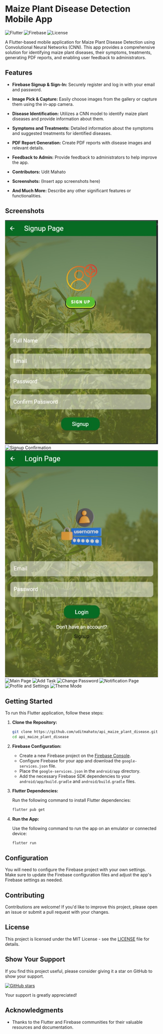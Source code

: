 # Maize Plant Disease Detection Mobile App

![Flutter](https://img.shields.io/badge/Flutter-2.0-blue)
![Firebase](https://img.shields.io/badge/Firebase-9.0.0-orange)
![License](https://img.shields.io/badge/License-MIT-green)

A Flutter-based mobile application for Maize Plant Disease Detection using Convolutional Neural Networks (CNN). This app provides a comprehensive solution for identifying maize plant diseases, their symptoms, treatments, generating PDF reports, and enabling user feedback to administrators.

## Features

- **Firebase Signup & Sign-In:** Securely register and log in with your email and password.

- **Image Pick & Capture:** Easily choose images from the gallery or capture them using the in-app camera.

- **Disease Identification:** Utilizes a CNN model to identify maize plant diseases and provide information about them.

- **Symptoms and Treatments:** Detailed information about the symptoms and suggested treatments for identified diseases.

- **PDF Report Generation:** Create PDF reports with disease images and relevant details.

- **Feedback to Admin:** Provide feedback to administrators to help improve the app.

- **Contributors:** Udit Mahato

- **Screenshots:** (Insert app screenshots here)

- **And Much More:** Describe any other significant features or functionalities.

## Screenshots

![Sign-up Page](screenshots/signup_page.jpg)
![Signup Confirmation](screenshots/signup_confirmation.jpg)
![Login Page](screenshots/login_page.jpg)
![Main Page](screenshots/main_page.jpg)
![Add Task](screenshots/add_task.jpg)
![Change Password](screenshots/change_password.jpg)
![Notification Page](screenshots/notification_page.jpg)
![Profile and Settings](screenshots/profileandsetting.jpg)
![Theme Mode](screenshots/theme_mode.jpg)

## Getting Started

To run this Flutter application, follow these steps:

1. **Clone the Repository:**

    ```bash
    git clone https://github.com/uditmahato/api_maize_plant_disease.git
    cd api_maize_plant_disease
    ```

2. **Firebase Configuration:**

    - Create a new Firebase project on the [Firebase Console](https://console.firebase.google.com/).
    - Configure Firebase for your app and download the `google-services.json` file.
    - Place the `google-services.json` in the `android/app` directory.
    - Add the necessary Firebase SDK dependencies to your `android/app/build.gradle` and `android/build.gradle` files.

3. **Flutter Dependencies:**

    Run the following command to install Flutter dependencies:

    ```bash
    flutter pub get
    ```

4. **Run the App:**

    Use the following command to run the app on an emulator or connected device:

    ```bash
    flutter run
    ```

## Configuration

You will need to configure the Firebase project with your own settings. Make sure to update the Firebase configuration files and adjust the app's Firebase settings as needed.

## Contributing

Contributions are welcome! If you'd like to improve this project, please open an issue or submit a pull request with your changes.

## License

This project is licensed under the MIT License - see the [LICENSE](LICENSE) file for details.

## Show Your Support

If you find this project useful, please consider giving it a star on GitHub to show your support.

[![GitHub stars](https://img.shields.io/github/stars/uditmahato/api_maize_plant_disease.svg?style=social)](https://github.com/uditmahato/api_maize_plant_disease)

Your support is greatly appreciated!

## Acknowledgments

- Thanks to the Flutter and Firebase communities for their valuable resources and documentation.
